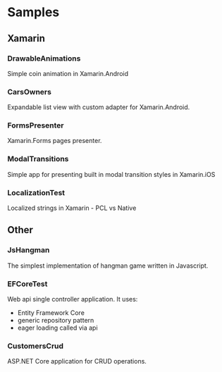 # Samples




## Xamarin

### DrawableAnimations
Simple coin animation in Xamarin.Android

### CarsOwners 
Expandable list view with custom adapter for Xamarin.Android.

### FormsPresenter
Xamarin.Forms pages presenter.

### ModalTransitions
Simple app for presenting built in modal transition styles in Xamarin.iOS

### LocalizationTest
Localized strings in Xamarin - PCL vs Native




## Other

### JsHangman
The simplest implementation of hangman game written in Javascript.


### EFCoreTest 
Web api single controller application. It uses:
- Entity Framework Core
- generic repository pattern
- eager loading called via api

### CustomersCrud
ASP.NET Core application for CRUD operations.
